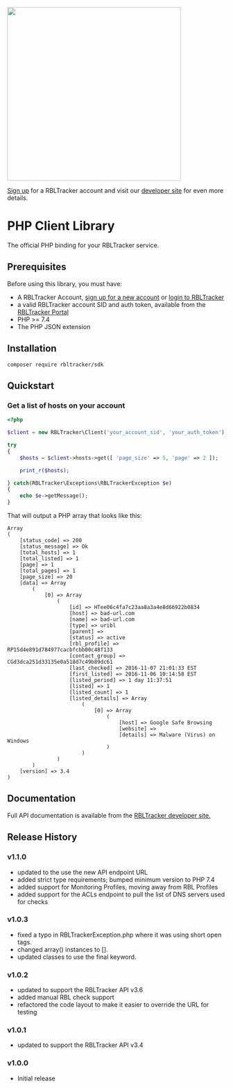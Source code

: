<a href="https://rbltracker.com" target="_blank">
    <picture>
        <source media="(prefers-color-scheme: dark)" srcset="https://portal.rbltracker.com/assets/3.14/images/rbltracker_logo_dark.svg" width="400">
        <img src="https://portal.rbltracker.com/assets/3.14/images/rbltracker_logo_light.svg" width="400">
    </picture>
</a>

[Sign up][rbltracker sign up] for a RBLTracker account and visit our [developer site][rbltracker dev site] for even more details.

# PHP Client Library

The official PHP binding for your RBLTracker service.

## Prerequisites

Before using this library, you must have:

* A RBLTracker Account, [sign up for a new account][rbltracker sign up] or [login to RBLTracker](https://portal.rbltracker.com/login/)
* a valid RBLTracker account SID and auth token, available from the [RBLTracker Portal](https://portal.rbltracker.com/login/)
* PHP >= 7.4
* The PHP JSON extension

## Installation

```
composer require rbltracker/sdk
```

## Quickstart

### Get a list of hosts on your account

```php
<?php

$client = new RBLTracker\Client('your_account_sid', 'your_auth_token');

try
{
    $hosts = $client->hosts->get([ 'page_size' => 5, 'page' => 2 ]);

    print_r($hosts);

} catch(RBLTracker\Exceptions\RBLTrackerException $e)
{
    echo $e->getMessage();
}

```

That will output a PHP array that looks like this:

```
Array
(
    [status_code] => 200
    [status_message] => Ok
    [total_hosts] => 1
    [total_listed] => 1
    [page] => 1
    [total_pages] => 1
    [page_size] => 20
    [data] => Array
        (
            [0] => Array
                (
                    [id] => HTee06c4fa7c23aa8a3a4e8d66922b0834
                    [host] => bad-url.com
                    [name] => bad-url.com
                    [type] => uribl
                    [parent] => 
                    [status] => active
                    [rbl_profile] => RP15d4e891d784977cacbfcbb00c48f133
                    [contact_group] => CGd3dca251d33135e0a518d7c49b89dc61
                    [last_checked] => 2016-11-07 21:01:33 EST
                    [first_listed] => 2016-11-06 10:14:58 EST
                    [listed_period] => 1 day 11:37:51
                    [listed] => 1
                    [listed_count] => 1
                    [listed_details] => Array
                        (
                            [0] => Array
                                (
                                    [host] => Google Safe Browsing
                                    [website] => 
                                    [details] => Malware (Virus) on Windows
                                )
                        )
                )
        )
    [version] => 3.4
)
```

## Documentation

Full API documentation is available from the [RBLTracker developer site.][rbltracker dev site]

## Release History

### v1.1.0
* updated to the use the new API endpoint URL
* added strict type requirements; bumped minimum version to PHP 7.4
* added support for Monitoring Profiles, moving away from RBL Profiles
* added support for the ACLs endpoint to pull the list of DNS servers used for checks

### v1.0.3
* fixed a typo in RBLTrackerException.php where it was using short open tags.
* changed array() instances to [].
* updated classes to use the final keyword.

### v1.0.2
* updated to support the RBLTracker API v3.6
* added manual RBL check support
* refactored the code layout to make it easier to override the URL for testing

### v1.0.1
* updated to support the RBLTracker API v3.4

### v1.0.0
* Initial release

[rbltracker sign up]:   https://portal.rbltracker.com/signup/
[rbltracker dev site]:  https://rbltracker.com/docs/api/
